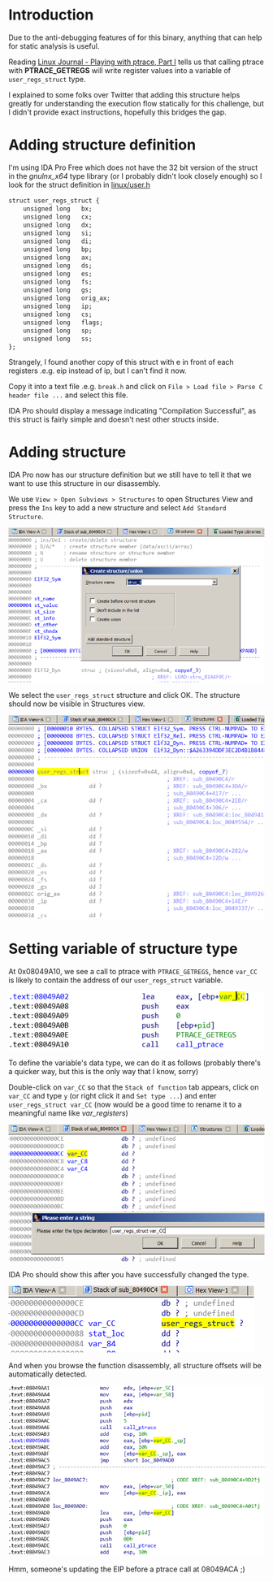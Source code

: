 # Introduction

Due to the anti-debugging features of for this binary, anything that can help
for static analysis is useful.

Reading [Linux Journal - Playing with ptrace, Part I](https://www.linuxjournal.com/article/6100)
tells us that calling ptrace with **PTRACE_GETREGS** will write register values into a
variable of `user_regs_struct` type.

I explained to some folks over Twitter that adding this structure helps greatly for
understanding the execution flow statically for this challenge, but I didn't provide
exact instructions, hopefully this bridges the gap.

# Adding structure definition

I'm using IDA Pro Free which does not have the 32 bit version of the struct in the
*gnulnx_x64* type library (or I probably didn't look closely enough) so I look for
the struct definition in [linux/user.h](https://github.com/torvalds/linux/blob/master/arch/x86/include/asm/user_32.h)

```
struct user_regs_struct {
	unsigned long	bx;
	unsigned long	cx;
	unsigned long	dx;
	unsigned long	si;
	unsigned long	di;
	unsigned long	bp;
	unsigned long	ax;
	unsigned long	ds;
	unsigned long	es;
	unsigned long	fs;
	unsigned long	gs;
	unsigned long	orig_ax;
	unsigned long	ip;
	unsigned long	cs;
	unsigned long	flags;
	unsigned long	sp;
	unsigned long	ss;
};
```
Strangely, I found another copy of this struct with e in front of each registers
.e.g. eip instead of ip, but I can't find it now.

Copy it into a text file .e.g. `break.h` and click on `File > Load file > Parse
C header file ...` and select this file.

IDA Pro should display a message indicating "Compilation Successful", as this
struct is fairly simple and doesn't nest other structs inside.

# Adding structure

IDA Pro now has our structure definition but we still have to tell it that we want
to use this structure in our disassembly.

We use `View > Open Subviews > Structures` to open Structures View and press
the `Ins` key to add a new structure and select `Add Standard Structure`.

![Structures View before](img/part1a-01.png)

We select the `user_regs_struct` structure and click OK. The structure should
now be visible in Structures view.

![Structures View after](img/part1a-02.png)

# Setting variable of structure type

At 0x08049A10, we see a call to ptrace with `PTRACE_GETREGS`, hence `var_CC` is
likely to contain the address of our `user_regs_struct` variable.

![PTRACE_GETREGS](img/part1a-03.png)

To define the variable's data type, we can do it as follows (probably there's a
quicker way, but this is the only way that I know, sorry)

Double-click on `var_CC` so that the `Stack of function` tab appears, click on
`var_CC` and type `y` (or right click it and `Set type ...`) and enter
`user_regs_struct var_CC` (now would be a good time to rename it to a
meaningful name like *var_registers*)

![set var type](img/part1a-04.png)

IDA Pro should show this after you have successfully changed the type.

![change var type](img/part1a-05.png)

And when you browse the function disassembly, all structure offsets will be
automatically detected.

![structure offsets](img/part1a-06.png)

Hmm, someone's updating the EIP before a ptrace call at 08049ACA ;)

